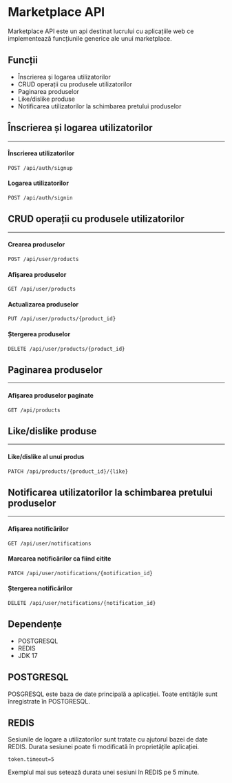 # Marketplace API
Marketplace API este un api destinat lucrului cu aplicațiile web ce implementează funcțiunile generice ale unui marketplace.

## Funcții
- Înscrierea și logarea utilizatorilor
- CRUD operații cu produsele utilizatorilor
- Paginarea produselor
- Like/dislike produse
- Notificarea utilizatorilor la schimbarea pretului produselor 

## Înscrierea și logarea utilizatorilor
---
#### Înscrierea utilizatorilor
``
POST /api/auth/signup
``
#### Logarea utilizatorilor
``
POST /api/auth/signin
``

## CRUD operații cu produsele utilizatorilor
---
#### Crearea produselor
``
POST /api/user/products
``
#### Afișarea produselor
``
GET /api/user/products
``
#### Actualizarea produselor
``
PUT /api/user/products/{product_id}
``
#### Ștergerea produselor
``
DELETE /api/user/products/{product_id}
``

## Paginarea produselor
---
#### Afișarea produselor paginate
``
GET /api/products
``

## Like/dislike produse
---
#### Like/dislike al unui produs
``
PATCH /api/products/{product_id}/{like}
``

## Notificarea utilizatorilor la schimbarea pretului produselor
---
#### Afișarea notificărilor
``
GET /api/user/notifications
``
#### Marcarea notificărilor ca fiind citite
``
PATCH /api/user/notifications/{notification_id}
``
#### Ștergerea notificărilor
``
DELETE /api/user/notifications/{notification_id}
``

## Dependențe
- POSTGRESQL
- REDIS
- JDK 17

## POSTGRESQL
POSGRESQL este baza de date principală a aplicației. Toate entitățile sunt înregistrate în POSTGRESQL.

## REDIS
Sesiunile de logare a utilizatorilor sunt tratate cu ajutorul bazei de date REDIS. Durata sesiunei poate fi modificată în proprietățile aplicației. 
```
token.timeout=5
```
Exemplul mai sus setează durata unei sesiuni în REDIS pe 5 minute.
